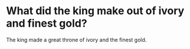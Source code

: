 # What did the king make out of ivory and finest gold?

The king made a great throne of ivory and the finest gold.
